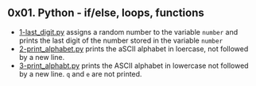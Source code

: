 ## 0x01. Python - if/else, loops, functions

- [1-last_digit.py](1-last_digit.py) assigns a random number to the variable `number` and prints the last digit of the number stored in the variable `number`
- [2-print_alphabet.py](2-print_alphabet.py) prints the aSCII alphabet in loercase, not followed by a new line.
- [3-print_alphabt.py](3-print_alphabt.py) prints the ASCII alphabet in lowercase not followed by a new line. `q` and `e` are not printed.
